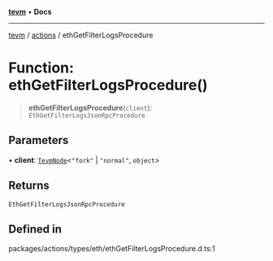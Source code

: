 [**tevm**](../../README.md) • **Docs**

***

[tevm](../../modules.md) / [actions](../README.md) / ethGetFilterLogsProcedure

# Function: ethGetFilterLogsProcedure()

> **ethGetFilterLogsProcedure**(`client`): `EthGetFilterLogsJsonRpcProcedure`

## Parameters

• **client**: [`TevmNode`](../../index/type-aliases/TevmNode.md)\<`"fork"` \| `"normal"`, `object`\>

## Returns

`EthGetFilterLogsJsonRpcProcedure`

## Defined in

packages/actions/types/eth/ethGetFilterLogsProcedure.d.ts:1
